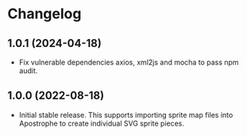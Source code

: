 # Changelog

## 1.0.1 (2024-04-18)

- Fix vulnerable dependencies axios, xml2js and mocha to pass npm audit.

## 1.0.0 (2022-08-18)

- Initial stable release. This supports importing sprite map files into Apostrophe to create individual SVG sprite pieces.
